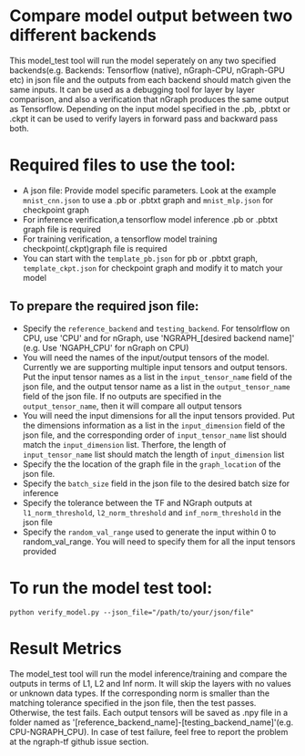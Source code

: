 # Compare model output between two different backends

This model_test tool will run the model seperately on any two specified backends(e.g. Backends: Tensorflow (native), nGraph-CPU, nGraph-GPU etc) in json file and the outputs from each backend should match given the same inputs. It can be used as a debugging tool for layer by layer comparison, and also a verification that nGraph produces the same output as Tensorflow.  Depending on the input model specified in the .pb, .pbtxt or .ckpt it can be used to verify layers in forward pass and backward pass both.

# Required files to use the tool:
* A json file: Provide model specific parameters. Look at the example ```mnist_cnn.json``` to use a .pb or .pbtxt graph and ```mnist_mlp.json``` for checkpoint graph
* For inference verification,a tensorflow model inference .pb or .pbtxt graph file is required
* For training verification, a tensorflow model training checkpoint(.ckpt)graph file is required
* You can start with the ```template_pb.json``` for pb or .pbtxt graph, ```template_ckpt.json``` for checkpoint graph and modify it to match your model

## To prepare the required json file:
* Specify the ```reference_backend``` and ```testing_backend```. For tensolrflow on CPU, use 'CPU' and for nGraph, use 'NGRAPH_[desired backend name]' (e.g. Use 'NGAPH_CPU' for nGraph on CPU)
* You will need the names of the input/output tensors of the model. Currently we are supporting
multiple input tensors and output tensors. Put the input tensor names as a list in the ```input_tensor_name``` field of the json file, and the output tensor name as a list in the ```output_tensor_name``` field of the json file. If no outputs are specified in the ```output_tensor_name```, then it will compare all output tensors
* You will need the input dimensions for all the input tensors provided. Put the dimensions information as a list in the ```input_dimension``` field of the json file, and the corresponding order of ```input_tensor_name``` list should match the ```input_dimension``` list. Therfore, the length of ```input_tensor_name``` list should match the length of ```input_dimension``` list
* Specify the the location of the graph file in the ```graph_location``` of the json file.
* Specify the ```batch_size``` field in the json file to the desired batch size for inference
* Specify the tolerance between the TF and NGraph outputs at ```l1_norm_threshold```, ```l2_norm_threshold``` and ```inf_norm_threshold``` in the json file 
* Specify the ```random_val_range``` used to generate the input within 0 to random_val_range. You will need to specify them for all the input tensors provided

# To run the model test tool:
	python verify_model.py --json_file="/path/to/your/json/file"

# Result Metrics
The model_test tool will run the model inference/training and compare the outputs in terms of L1, L2 and Inf norm. It will skip the layers with no values or unknown data types. If the corresponding norm is smaller than the matching tolerance specified in the json file, then the test passes. Otherwise, the test fails. Each output tensors will be saved as .npy file in a folder named as '[reference_backend_name]-[testing_backend_name]'(e.g. CPU-NGRAPH_CPU). In case of test failure, feel free to report the problem at the ngraph-tf github issue section.
